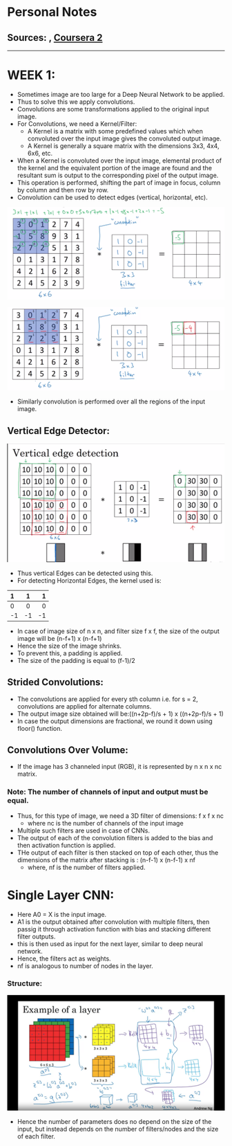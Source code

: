 # Personal Notes
## Sources: , [Coursera 2](https://www.coursera.org/learn/convolutional-neural-networks/home/week/1)
---
# WEEK 1:

* Sometimes image are too large for a Deep Neural Network to be applied.
* Thus to solve this we apply convolutions.
* Convolutions are some transformations applied to the original input image.
* For Convolutions, we need a Kernel/Filter:
    * A Kernel is a matrix with some predefined values which when convoluted over the input image gives the convoluted output image.
    * A Kernel is generally a square matrix with the dimensions 3x3, 4x4, 6x6, etc.
* When a Kernel is convoluted over the input image, elemental product of the kernel and the equivalent portion of the image are found and the resultant sum is output to the corresponding pixel of the output image.
* This operation is performed, shifting the part of image in focus, column by column and then row by row.
* Convolution can be used to detect edges (vertical, horizontal, etc).

![Convolution in 1 region](/Assets/Convolution_In_1_Part.png)

![Convolution in region shifted by 1 column](/Assets/Convolution_shifted_by_a_column.png)

* Similarly convolution is performed over all the regions of the input image.

## Vertical Edge Detector:
![Vertical Edge Detector working](/Assets/Vertical_Edge_detector.png)

* Thus vertical Edges can be detected using this.
* For detecting Horizontal Edges, the kernel used is:

|1      |1      |1   |
|:---   |:---:  |---:|
|0      |0      |0   |
|-1     |-1     |-1  |

* In case of image size of n x n, and filter size f x f, the size of the output image will be (n-f+1) x (n-f+1)
* Hence the size of the image shrinks.
* To prevent this, a padding is applied.
* The size of the padding is equal to (f-1)/2
## Strided Convolutions:
* The convolutions are applied for every sth column i.e. for s = 2, convolutions are applied for alternate columns.
* The output image size obtained will be:((n+2p-f)/s + 1) x ((n+2p-f)/s + 1) 
* In case the output dimensions are fractional, we round it down using floor() function.

## Convolutions Over Volume:
* If the image has 3 channeled input (RGB), it is represented by n x n x nc matrix.
### Note: The number of channels of input and output must be equal.

* Thus, for this type of image, we need a 3D filter of dimensions: f x f x nc
    * where nc is the number of channels of the input image
* Multiple such filters are used in case of CNNs.
* The output of each of the convolution filters is added to the bias and then activation function is applied.
* THe output of each filter is then stacked on top of each other, thus the dimensions of the matrix after stacking is : (n-f-1) x (n-f-1) x nf
    * where, nf is the number of filters applied.
# Single Layer CNN:
* Here A0 = X is the input image.
* A1 is the output obtained after convolution with multiple filters, then passig it through activation function with bias and stacking different filter outputs.
* this is then used as input for the next layer, similar to deep neural network.
* Hence, the filters act as weights.
* nf is analogous to number of nodes in the layer.

### Structure:
![Single layer CNN](/Assets/single_layer_cnn.png)

* Hence the number of parameters does no depend on the size of the input, but instead depends on the number of filters/nodes and the size of each filter.